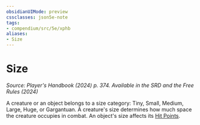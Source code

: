 ```yaml
---
obsidianUIMode: preview
cssclasses: json5e-note
tags:
- compendium/src/5e/xphb
aliases:
- Size
---
```

# Size
*Source: Player's Handbook (2024) p. 374. Available in the <span title='Systems Reference Document (5.2)'>SRD</span> and the Free Rules (2024)* 

A creature or an object belongs to a size category: Tiny, Small, Medium, Large, Huge, or Gargantuan. A creature's size determines how much space the creature occupies in combat. An object's size affects its [Hit Points](/3-Mechanics/CLI/variant-rules/hit-points-xphb.md).